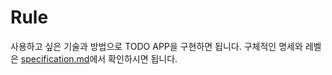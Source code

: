 # Rule

사용하고 싶은 기술과 방법으로 TODO APP을 구현하면 됩니다. 구체적인 명세와 레벨은 [specification.md](./specification.md)에서 확인하시면 됩니다.
